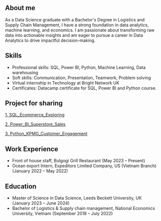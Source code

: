 ## About me 
As a Data Science graduate with a Bachelor's Degree in Logistics and Supply Chain Management, I have a strong foundation in data analytics, machine learning, and economics. I am passionate about transforming raw data into actionable insights and am eager to pursue a career in Data Analytics to drive impactful decision-making. 
## Skills 
- Professional skills: SQL, Power BI, Python, Machine Learning, Data warehousing
- Soft skills: Communication, Presentation, Teamwork, Problem solving
- Virtual internship in Technology at Bright Network UK
- Certificates: Datacamp certificate for SQL, Power BI and Python course.
## Project for sharing
[1. SQL_Ecommerce_Exploring](https://github.com/mistletoegoegoe/SQL_Ecommerce_Exploring)

[2. Power_BI_Superstore_Sales](https://www.google.com](https://github.com/mistletoegoegoe/Power_BI_Superstore_Sales))

[3. Python_KPMG_Customer_Engagement](https://github.com/mistletoegoegoe/Python_KPMG_Customer_Engagement)

## Work Experience
- Front of house staff, Bulgogi Grill Restaurant (May 2023 – Present)
- Ocean export Intern, Expeditors Limited Company, US (Vietnam Branch) (January 2022 – May 2022)

## Education 
- Master of Science in Data Science, Leeds Beckett University, UK (January 2023 – June 2024)
- Bachelor of Logistics & Supply chain management, National Economics University, Vietnam (September 2018 – July 2022)

<!--
**mistletoegoegoe/mistletoegoegoe** is a ✨ _special_ ✨ repository because its `README.md` (this file) appears on your GitHub profile.

Here are some ideas to get you started:

- 🔭 I’m currently working on ...
- 🌱 I’m currently learning ...
- 👯 I’m looking to collaborate on ...
- 🤔 I’m looking for help with ...
- 💬 Ask me about ...
- 📫 How to reach me: ...
- 😄 Pronouns: ...
- ⚡ Fun fact: ...
-->
